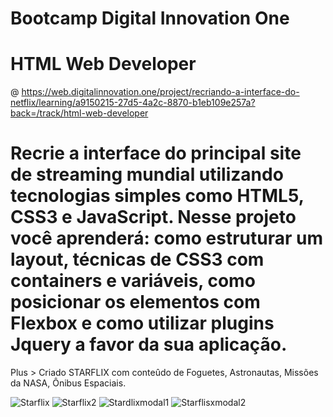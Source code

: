 # Bootcamp Digital Innovation One
# HTML Web Developer
@ https://web.digitalinnovation.one/project/recriando-a-interface-do-netflix/learning/a9150215-27d5-4a2c-8870-b1eb109e257a?back=/track/html-web-developer
# Recrie a interface do principal site de streaming mundial utilizando tecnologias simples como HTML5, CSS3 e JavaScript. Nesse projeto você aprenderá: como estruturar um layout, técnicas de CSS3 com containers e variáveis, como posicionar os elementos com Flexbox e como utilizar plugins Jquery a favor da sua aplicação.
Plus > Criado STARFLIX com conteûdo de Foguetes, Astronautas, Missões da NASA, Ônibus Espaciais.

![Starflix](https://user-images.githubusercontent.com/7409421/120912027-3ef0df80-c662-11eb-91b8-c31e1ee3fbdd.png)
![Starflix2](https://user-images.githubusercontent.com/7409421/120912032-47e1b100-c662-11eb-95b0-1bcc29f65c54.png)
![Stardlixmodal1](https://user-images.githubusercontent.com/7409421/120912035-4c0dce80-c662-11eb-81b6-4258dfe35e01.png)
![Starflisxmodal2](https://user-images.githubusercontent.com/7409421/120912037-4fa15580-c662-11eb-81b6-a7a4f4c972e4.png)
